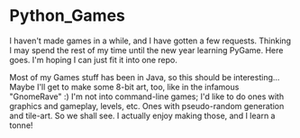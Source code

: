 # Python_Games

I haven't made games in a while, and I have gotten a few requests. 
Thinking I may spend the rest of my time until the new year learning PyGame.
Here goes. I'm hoping I can just fit it into one repo.

Most of my Games stuff has been in Java, so this should be interesting...
Maybe I'll get to make some 8-bit art, too, like in the infamous "GnomeRave" :)
I'm not into command-line games; I'd like to do ones with graphics and gameplay, levels, etc.
Ones with pseudo-random generation and tile-art. So we shall see. 
I actually enjoy making those, and I learn a tonne!
